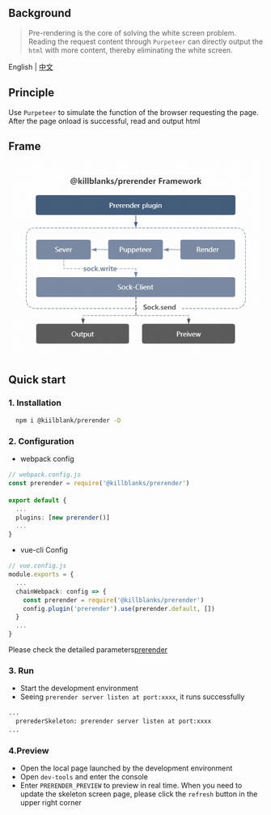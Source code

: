 ## Background

> Pre-rendering is the core of solving the white screen problem. Reading the request content through `Purpeteer` can directly output the `html` with more content, thereby eliminating the white screen.

English | [中文](https://github.com/warpcgd/killblanks/blob/main/packages/prerender/README.md)

## Principle

Use `Purpeteer` to simulate the function of the browser requesting the page. After the page onload is successful, read and output html

## Frame

![@killblanks_prerender_framework](./assets/@killblanks_prerender_framework.png)

## Quick start

### 1. Installation

```sh
  npm i @kiilblank/prerender -D
```

### 2. Configuration

- webpack config

```ts
// webpack.config.js
const prerender = require('@killblanks/prerender')

export default {
  ...
  plugins: [new prerender()]
  ...
}
```

- vue-cli Config

```ts
// vue.config.js
module.exports = {
  ...
  chainWebpack: config => {
    const prerender = require('@killblanks/prerender')
    config.plugin('prerender').use(prerender.default, [])
  }
  ...
}
```

Please check the detailed parameters[prerender](https://warpcgd.github.io/killblanks/en/documents/prerender.html)

### 3. Run

- Start the development environment
- Seeing `prerender server listen at port:xxxx`, it runs successfully

```bash
...
  prerederSkeleton: prerender server listen at port:xxxx
...

```

### 4.Preview

- Open the local page launched by the development environment
- Open `dev-tools` and enter the console
- Enter `PRERENDER_PREVIEW` to preview in real time. When you need to update the skeleton screen page, please click the `refresh` button in the upper right corner
